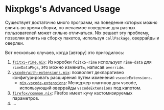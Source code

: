 # Nixpkgs's Advanced Usage

Существует достаточно много программ, на поведение которых можно влиять во время сборки, но желаемое поведение для разных пользователей может сильно отличаться.
Nix решает эту проблему, позволяя влиять на сборку пакетов, используя `callPackage`, оверрайды и оверлеи.

Вот несколько случаев, когда [автору] это пригодилось:

1. [`fcitx5-rime.nix`](https://github.com/NixOS/nixpkgs/blob/e4246ae1e7f78b7087dce9c9da10d28d3725025f/pkgs/tools/inputmethods/fcitx5/fcitx5-rime.nix): Из коробки `fcitx5-rime` использует `rime-data` для `rimeDataPkgs`, это можно изменить, написав `override`.
2. [`vscode/with-extensions.nix`](https://github.com/NixOS/nixpkgs/blob/master/pkgs/applications/editors/vscode/with-extensions.nix): позволяет декларативно конфигурировать расширения путем изменения `vscodeExtensions`.
   - [`nix-vscode-extensions`](https://github.com/nix-community/nix-vscode-extensions): Менеджер плагинов для vscode, использующий оверрайды `vscodeExtensions` под капотом.
3. [`firefox/common.nix`](https://github.com/NixOS/nixpkgs/blob/416ffcd08f1f16211130cd9571f74322e98ecef6/pkgs/applications/networking/browsers/firefox/common.nix): Firefox имеет кучу кастомизируемых параметров.
4. ...
